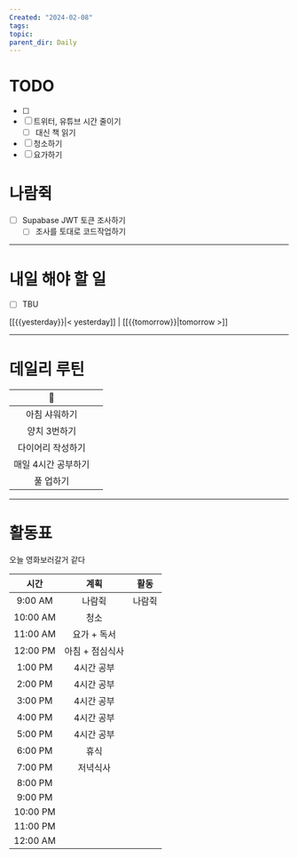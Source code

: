 ```yaml
---
Created: "2024-02-08"
tags: 
topic: 
parent_dir: Daily
---
```

# TODO
- [ ] 
- [ ] 트위터, 유튜브 시간 줄이기
	- [ ] 대신 책 읽기
- [ ] 청소하기
- [ ] 요가하기
# 나람쥑
- [ ] Supabase JWT 토큰 조사하기
	- [ ] 조사를 토대로 코드작업하기

----
# 내일 해야 할 일
- [ ] TBU 
  
[[{{yesterday}}|< yesterday]] | [[{{tomorrow}}|tomorrow >]]  
  
---  
# 데일리 루틴
|         🐣          |     |
|:-------------------:|:---:|
|    아침 샤워하기    |     |
|    양치 3번하기     |     |
|  다이어리 작성하기  |     |
| 매일 4시간 공부하기 |     |
|      풀 업하기      |     |

----
# 활동표
오늘 영화보러갈거 같다 

| 시간 | 계획 | 활동 |
| :--: | :--: | ---- |
| 9:00 AM | 나람쥑 | 나람쥑 |
| 10:00 AM | 청소 |  |
| 11:00 AM | 요가 + 독서 |  |
| 12:00 PM | 아침 + 점심식사 |  |
| 1:00 PM | 4시간 공부 |  |
| 2:00 PM | 4시간 공부 |  |
| 3:00 PM | 4시간 공부 |  |
| 4:00 PM | 4시간 공부 |  |
| 5:00 PM | 4시간 공부 |  |
| 6:00 PM | 휴식 |  |
| 7:00 PM | 저녁식사 |  |
| 8:00 PM |  |  |
| 9:00 PM |  |  |
| 10:00 PM |  |  |
| 11:00 PM |  |  |
| 12:00 AM |  |  |
